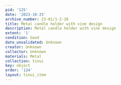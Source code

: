 ```yaml
---
pid: '125'
date: '2023-10-25'
archive_number: 23-01/1-2-26
title: Metal candle holder with vine design
description: Metal candle holder with vine design
extent: '1'
condition: Good
date_unvalidated: Unknown
creator: Unknown
collector: Unknown
materials: Metal
collection: tinui
key: object
order: '124'
layout: tinui_item
---
```

